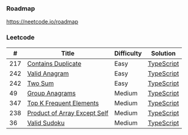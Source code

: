 ### Roadmap

https://neetcode.io/roadmap

### Leetcode

| #   | Title                                                                                       | Difficulty | Solution                                                       |
| --- | ------------------------------------------------------------------------------------------- | ---------- | -------------------------------------------------------------- |
| 217 | [Contains Duplicate](https://leetcode.com/problems/contains-duplicate/)                     | Easy       | [TypeScript](./TypeScript/217.contains-duplicate.ts)           |
| 242 | [Valid Anagram](https://leetcode.com/problems/valid-anagram/)                               | Easy       | [TypeScript](./TypeScript/242.valid-anagram.ts)                |
| 242 | [Two Sum](https://leetcode.com/problems/two-sum/)                                           | Easy       | [TypeScript](./TypeScript/1.two-sum.ts)                        |
| 49  | [Group Anagrams](https://leetcode.com/problems/two-sum/)                                    | Medium     | [TypeScript](./TypeScript/49.group-anagrams.ts)                |
| 347 | [Top K Frequent Elements](https://leetcode.com/problems/top-k-frequent-elements/)           | Medium     | [TypeScript](./TypeScript/347.top-k-frequent-elements.ts)      |
| 238 | [Product of Array Except Self](https://leetcode.com/problems/product-of-array-except-self/) | Medium     | [TypeScript](./TypeScript/238.product-of-array-except-self.ts) |
| 36  | [Valid Sudoku](https://leetcode.com/problems/valid-sudoku/)                                 | Medium     | [TypeScript](./TypeScript/36.valid-sudoku.ts)                  |
